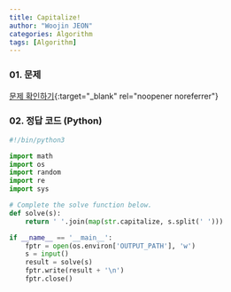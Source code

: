 ```yaml
---
title: Capitalize!
author: "Woojin JEON"
categories: Algorithm
tags: [Algorithm]
---
```


### 01. 문제

[문제 확인하기](https://www.hackerrank.com/challenges/capitalize/problem?isFullScreen=true){:target="_blank" rel="noopener noreferrer"}

### 02. 정답 코드 (Python)

```Python
#!/bin/python3

import math
import os
import random
import re
import sys

# Complete the solve function below.
def solve(s):
    return ' '.join(map(str.capitalize, s.split(' ')))

if __name__ == '__main__':
    fptr = open(os.environ['OUTPUT_PATH'], 'w')
    s = input()
    result = solve(s)
    fptr.write(result + '\n')
    fptr.close()
```
